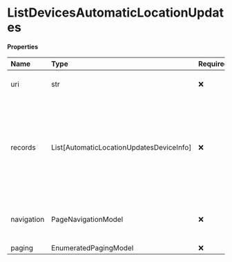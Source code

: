 # ListDevicesAutomaticLocationUpdates

**Properties**

| Name       | Type                                     | Required | Description                                                                                  |
| :--------- | :--------------------------------------- | :------- | :------------------------------------------------------------------------------------------- |
| uri        | str                                      | ❌       | Link to a devices resource                                                                   |
| records    | List[AutomaticLocationUpdatesDeviceInfo] | ❌       | List of the user(s) devices with the current status of Emergency Address Auto Update Feature |
| navigation | PageNavigationModel                      | ❌       | Links to other pages of the current result set                                               |
| paging     | EnumeratedPagingModel                    | ❌       |                                                                                              |

<!-- This file was generated by liblab | https://liblab.com/ -->
